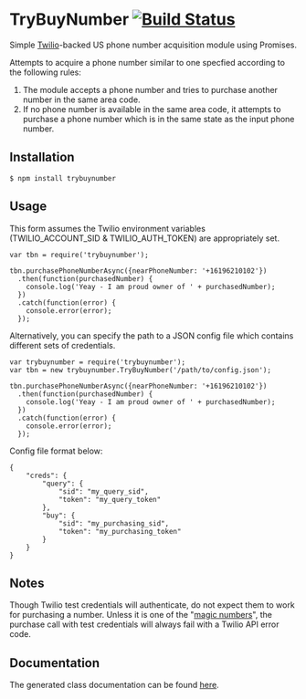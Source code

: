TryBuyNumber  [![Build Status](https://travis-ci.org/cachance7/trybuynumber.svg?branch=master)](https://travis-ci.org/cachance7/trybuynumber)
===

Simple [Twilio](https://www.twilio.com)-backed US phone number acquisition module using Promises.

Attempts to acquire a phone number similar to one specfied according to the following rules:

1. The module accepts a phone number and tries to purchase another number in the same area code.
2. If no phone number is available in the same area code, it attempts to purchase a phone number which is in the same state as the input phone number.

Installation
---

```$ npm install trybuynumber```

Usage
---

This form assumes the Twilio environment variables (TWILIO_ACCOUNT_SID & TWILIO_AUTH_TOKEN) are appropriately set.
```
var tbn = require('trybuynumber');

tbn.purchasePhoneNumberAsync({nearPhoneNumber: '+16196210102'})
  .then(function(purchasedNumber) {
    console.log('Yeay - I am proud owner of ' + purchasedNumber);
  })
  .catch(function(error) {
    console.error(error);
  });

```

Alternatively, you can specify the path to a JSON config file which contains different sets of credentials.

```
var trybuynumber = require('trybuynumber');
var tbn = new trybuynumber.TryBuyNumber('/path/to/config.json');

tbn.purchasePhoneNumberAsync({nearPhoneNumber: '+16196210102'})
  .then(function(purchasedNumber) {
    console.log('Yeay - I am proud owner of ' + purchasedNumber);
  })
  .catch(function(error) {
    console.error(error);
  });

```

Config file format below:
```
{
    "creds": {
        "query": {
            "sid": "my_query_sid",
            "token": "my_query_token"
        },
        "buy": {
            "sid": "my_purchasing_sid",
            "token": "my_purchasing_token"
        }
    }
}
```

Notes
---

Though Twilio test credentials will authenticate, do not expect them to work for purchasing a number. Unless it is one of the "[magic numbers](https://www.twilio.com/docs/api/rest/test-credentials)", the purchase call with test credentials will always fail with a Twilio API error code.

Documentation
---

The generated class documentation can be found [here](http://www.caseychance.com/trybuynumber/).

